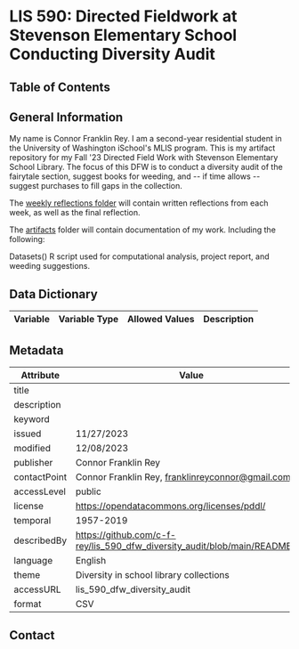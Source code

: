 # LIS 590: Directed Fieldwork at Stevenson Elementary School Conducting Diversity Audit

## Table of Contents

## General Information

My name is Connor Franklin Rey. I am a second-year residential student in the University of Washington iSchool's MLIS program. This is my artifact repository for my Fall '23 Directed Field Work with Stevenson Elementary School Library. The focus of this DFW is to conduct a diversity audit of the fairytale section, suggest books for weeding, and -- if time allows -- suggest purchases to fill gaps in the collection.

The [weekly reflections folder](https://github.com/c-f-rey/lis_590_dfw_diversity_audit/tree/main/weekly_reflections) will contain written reflections from each week, as well as the final reflection.

The [artifacts](https://github.com/c-f-rey/lis_590_dfw_diversity_audit/tree/main/artifacts) folder will contain documentation of my work. Including the following:

Datasets() R script used for computational analysis, project report, and weeding suggestions.

## Data Dictionary

| Variable | Variable Type | Allowed Values | Description |
| ------ | ------ | ------ | ----- |

## Metadata
| Attribute | Value |
| --- | --- |
| title |  |
| description |  |
| keyword | |
| issued | 11/27/2023 |
|modified| 12/08/2023|
|publisher| Connor Franklin Rey |
|contactPoint|Connor Franklin Rey, franklinreyconnor@gmail.com |
|accessLevel | public|
|license|https://opendatacommons.org/licenses/pddl/|
|temporal| 1957-2019|
|describedBy|https://github.com/c-f-rey/lis_590_dfw_diversity_audit/blob/main/README.md|
|language|English|
|theme| Diversity in school library collections |
|accessURL |lis_590_dfw_diversity_audit|
|format|CSV|

## Contact
